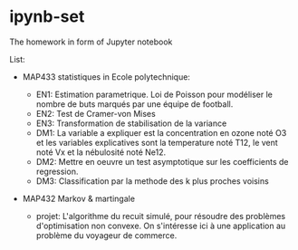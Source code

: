 # ipynb-set
The homework in form of Jupyter notebook

List:
* MAP433 statistiques in Ecole polytechnique: 
    * EN1: Estimation parametrique. Loi de Poisson pour modéliser le nombre de buts marqués par une équipe de football.
    * EN2: Test de Cramer-von Mises
    * EN3: Transformation de stabilisation de la variance
    * DM1: La variable a expliquer est la concentration en ozone noté O3 et les variables explicatives sont la temperature noté T12, le vent noté Vx et la nébulosité noté Ne12.
    * DM2: Mettre en oeuvre un test asymptotique sur les coefficients de regression.
    * DM3: Classification par la methode des k plus proches voisins

* MAP432 Markov & martingale
    * projet: L'algorithme du recuit simulé, pour résoudre des problèmes d'optimisation non convexe. On s'intéresse ici à une application au problème du voyageur de commerce.
